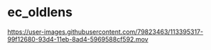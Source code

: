 # ec_oldlens
https://user-images.githubusercontent.com/79823463/113395317-99f12680-93d4-11eb-8ad4-5969588cf592.mov

